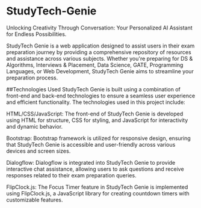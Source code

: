 # StudyTech-Genie
Unlocking Creativity Through Conversation: Your Personalized AI Assistant for Endless Possibilities.

StudyTech Genie is a web application designed to assist users in their exam preparation journey by providing a comprehensive repository of resources and assistance across various subjects. Whether you're preparing for DS & Algorithms, Interviews & Placement, Data Science, GATE, Programming Languages, or Web Development, StudyTech Genie aims to streamline your preparation process.

##Technologies Used
StudyTech Genie is built using a combination of front-end and back-end technologies to ensure a seamless user experience and efficient functionality. The technologies used in this project include:

HTML/CSS/JavaScript: The front-end of StudyTech Genie is developed using HTML for structure, CSS for styling, and JavaScript for interactivity and dynamic behavior.

Bootstrap: Bootstrap framework is utilized for responsive design, ensuring that StudyTech Genie is accessible and user-friendly across various devices and screen sizes.

Dialogflow: Dialogflow is integrated into StudyTech Genie to provide interactive chat assistance, allowing users to ask questions and receive responses related to their exam preparation queries.

FlipClock.js: The Focus Timer feature in StudyTech Genie is implemented using FlipClock.js, a JavaScript library for creating countdown timers with customizable features.


